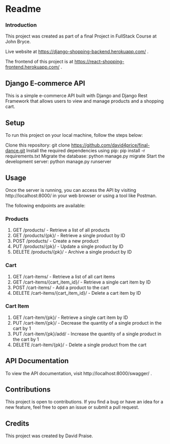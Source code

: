 # Readme
### Introduction
This project was created as part of a final Project in FullStack Course at John Bryce.

Live website at https://django-shopping-backend.herokuapp.com/ .

The frontend of this project is at https://react-shopping-frontend.herokuapp.com/ .
## Django E-commerce API
This is a simple e-commerce API built with Django and Django Rest Framework that allows users to view and manage products and a shopping cart.

## Setup
To run this project on your local machine, follow the steps below:

Clone this repository: git clone https://github.com/david4price/final-dance.git
Install the required dependencies using pip: pip install -r requirements.txt
Migrate the database: python manage.py migrate
Start the development server: python manage.py runserver
## Usage
Once the server is running, you can access the API by visiting http://localhost:8000/ in your web browser or using a tool like Postman.

The following endpoints are available:

### Products
1. GET /products/ - Retrieve a list of all products
2. GET /products/{pk}/ - Retrieve a single product by ID
3. POST /products/ - Create a new product
4. PUT /products/{pk}/ - Update a single product by ID
5. DELETE /products/{pk}/ - Archive a single product by ID

### Cart
1. GET /cart-items/ - Retrieve a list of all cart items
2. GET /cart-items/{cart_item_id}/ - Retrieve a single cart item by ID
3. POST /cart-items/ - Add a product to the cart
4. DELETE /cart-items/{cart_item_id}/ - Delete a cart item by ID
### Cart Item
1. GET /cart-item/{pk}/ - Retrieve a single cart item by ID
2. PUT /cart-item/{pk}/ - Decrease the quantity of a single product in the cart by 1
3. PUT /cart-item/{pk}/add/ - Increase the quantity of a single product in the cart by 1
4. DELETE /cart-item/{pk}/ - Delete a single product from the cart

## API Documentation
To view the API documentation, visit http://localhost:8000/swagger/ .
## Contributions
This project is open to contributions. If you find a bug or have an idea for a new feature, feel free to open an issue or submit a pull request.
## Credits
This project was created by David Praise.